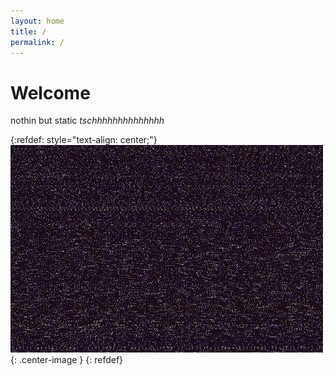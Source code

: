 ```yaml
---
layout: home
title: /
permalink: /
---
```


# Welcome
nothin but static *tschhhhhhhhhhhhhh*

{:refdef: style="text-align: center;"}
![static](assets/static.gif){: .center-image }
{: refdef}